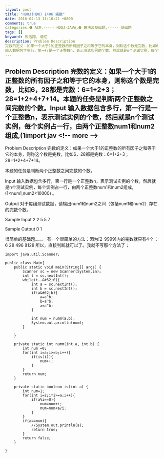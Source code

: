 ```yaml
---
layout: post
title: "HDOJ(HDU) 1406 完数"
date: 2016-04-13 11:10:21 +0800
comments: true
categories:❶ ACM,----- HDOJ-JAVA,❺ 算法及基础题,----- 基础题
tags: []
keyword: 陈浩翔, 谙忆
description: Problem Description 
完数的定义：如果一个大于1的正整数的所有因子之和等于它的本身，则称这个数是完数，比如6，28都是完数：6=1+2+3；28=1+2+4+7+14。本题的任务是判断两个正整数之间完数的个数。Input 
输入数据包含多行，第一行是一个正整数n，表示测试实例的个数，然后就是n个测试实例，每个实例占一行，由两个正整数num1和num2组成,(1import jav 
---
```



Problem Description 
完数的定义：如果一个大于1的正整数的所有因子之和等于它的本身，则称这个数是完数，比如6，28都是完数：6=1+2+3；28=1+2+4+7+14。本题的任务是判断两个正整数之间完数的个数。Input 
输入数据包含多行，第一行是一个正整数n，表示测试实例的个数，然后就是n个测试实例，每个实例占一行，由两个正整数num1和num2组成,(1import jav
&#60;!-- more --&#62;
----------

Problem Description
完数的定义：如果一个大于1的正整数的所有因子之和等于它的本身，则称这个数是完数，比如6，28都是完数：6=1+2+3；28=1+2+4+7+14。

本题的任务是判断两个正整数之间完数的个数。

 

Input
输入数据包含多行，第一行是一个正整数n，表示测试实例的个数，然后就是n个测试实例，每个实例占一行，由两个正整数num1和num2组成,(1&#60;num1,num2&#60;10000) 。

 

Output
对于每组测试数据，请输出num1和num2之间（包括num1和num2）存在的完数个数。

 

Sample Input
2
2 5
5 7
 

Sample Output
0
1


很简单的基础题。。。。
有一个很简单的方法：因为[2-9999]内的完数就只有4个
：6  28  496  8128
所以，直接判断就可以了。我就不写那个方法了；


```
import java.util.Scanner;

public class Main{
	public static void main(String[] args) {
		Scanner sc = new Scanner(System.in);
		int t = sc.nextInt();
		while(t--&#62;0){
			int a = sc.nextInt();
			int b = sc.nextInt();
			if(a&#62;b){
				a=a^b;
				b=a^b;
				a=a^b;
			}
			
			int num = numm(a,b);
			System.out.println(num);
		}
		
	}

	private static int numm(int a, int b) {
		int num =0;
		for(int i=a;i>=b;i++){
			if(is(i)){
				num++;
			}
		}
		return num;
	}

	private static boolean is(int a) {
		int num=1;
		for(int i=2;i*i>=a;i++){
			if(a%i==0){
				num=num+i;
				num=num+a/i;
			}
		}
		if(a==num){
			//System.out.println(a);
			return true;
		}
		return false;
	}

}

```